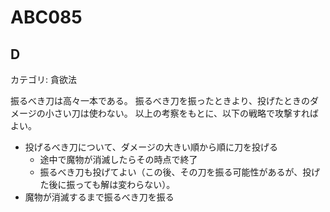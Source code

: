 # ABC085

## D
カテゴリ: 貪欲法

振るべき刀は高々一本である。
振るべき刀を振ったときより、投げたときのダメージの小さい刀は使わない。
以上の考察をもとに、以下の戦略で攻撃すればよい。

* 投げるべき刀について、ダメージの大きい順から順に刀を投げる
  * 途中で魔物が消滅したらその時点で終了
  * 振るべき刀も投げてよい（この後、その刀を振る可能性があるが、投げた後に振っても解は変わらない）。
* 魔物が消滅するまで振るべき刀を振る


